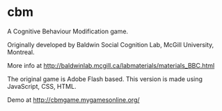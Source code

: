 # cbm

A Cognitive Behaviour Modification game. 

Originally developed by Baldwin Social Cognition Lab, McGill University, Montreal.

More info at http://baldwinlab.mcgill.ca/labmaterials/materials_BBC.html

The original game is Adobe Flash based. This version is made using JavaScript, CSS, HTML.

Demo at http://cbmgame.mygamesonline.org/
